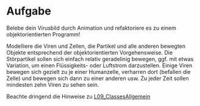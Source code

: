 # Aufgabe
Belebe dein Virusbild durch Animation und refaktoriere es zu einem objektorientierten Programm!  

Modelliere die Viren und Zellen, die Partikel und alle anderen bewegten Objekte entsprechend der objektorientierten Vorgehensweise. Die Störpartikel sollen sich einfach relativ geradelinig bewegen, ggf. mit etwas Variation, um einen Flüssigkeits- oder Luftstrom darzustellen. Einige Viren bewegen sich gezielt zu je einer Humanzelle, verharren dort (befallen die Zelle) und bewegen sich dann zu einer anderen usw. Zu jeder Zeit sollen mindesten zehn Viren zu sehen sein. 

Beachte dringend die Hinweise zu [L09_ClassesAllgemein](L09_ClassesAllgemein)